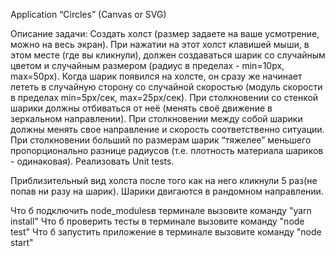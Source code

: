 Application “Circles” (Canvas or SVG)

Описание задачи: Создать холст (размер задаете на ваше усмотрение, можно
на весь экран). При нажатии на этот холст клавишей мыши, в этом месте (где
вы кликнули), должен создаваться шарик со случайным цветом и случайным
размером (радиус в пределах - min=10px, max=50px). Когда шарик появился
на холсте, он сразу же начинает лететь в случайную сторону со случайной
скоростью (модуль скорости в пределах min=5px/сек, max=25px/сек). При
столкновении со стенкой шарики должны отбиваться от неё (менять своё
движение в зеркальном направлении). При столкновении между собой
шарики должны менять свое направление и скорость соответственно
ситуации. При столкновении больший по размерам шарик “тяжелее”
меньшего пропорционально разнице радиусов (т.е. плотность материала
шариков - одинаковая).
Реализовать Unit tests.

Приблизительный вид холста после того как на него кликнули 5 раз(не попав
ни разу на шарик). Шарики двигаются в рандомном направлении.

Что б подключить node_modulesв терминале вызовите команду "yarn install"
Что б проверить тесты в терминале вызовите команду "node test"
Что б запустить приложение в терминале вызовите команду "node start"
